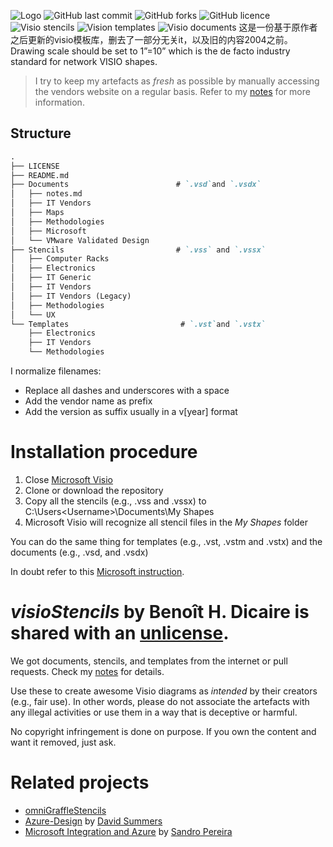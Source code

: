 ![Logo](https://github.com/bhdicaire/visioStencils/raw/main/Documents/header.png "Logo")
![GitHub last commit](https://img.shields.io/github/stars/bhdicaire/visioStencils?style=flat-square&logoColor=186ADE&labelColor=3E5462&color=186ADE)
![GitHub forks](https://img.shields.io/github/forks/bhdicaire/visioStencils?style=flat-square&logoColor=186ADE&labelColor=3E5462&color=186ADE)
![GitHub licence](https://img.shields.io/github/license/bhdicaire/visioStencils?style=flat-square&logoColor=186ADE&labelColor=3E5462&color=186ADE)
![Visio stencils](https://img.shields.io/badge/visio_shapes-3,500-186ADE)
![Vision templates](https://img.shields.io/badge/visio_templates-80-186ADE)
![Visio documents](https://img.shields.io/badge/visio_documents-906-186ADE)
这是一份基于原作者之后更新的visio模板库，删去了一部分无关it，以及旧的内容2004之前。
Drawing scale should be set to 1”=10” which is the de facto industry standard for network VISIO shapes.

> I try to keep my artefacts as _fresh_ as possible by manually accessing the vendors website on a regular basis. Refer to my [notes](Documents/notes.md) for more information. 

## Structure
```markdown
.
├── LICENSE
├── README.md
├── Documents                        # `.vsd`and `.vsdx`
│   ├── notes.md
│   ├── IT Vendors
│   ├── Maps
│   ├── Methodologies
│   ├── Microsoft
│   └── VMware Validated Design
├── Stencils                         # `.vss` and `.vssx`
│   ├── Computer Racks
│   ├── Electronics
│   ├── IT Generic
│   ├── IT Vendors
│   ├── IT Vendors (Legacy)
│   ├── Methodologies
│   └── UX
└── Templates                         # `.vst`and `.vstx`
    ├── Electronics
    ├── IT Vendors
    └── Methodologies

```

I normalize filenames:
 * Replace all dashes and underscores with a space
 * Add the vendor name as prefix
 * Add the version as suffix usually in a v[year] format

# Installation procedure

1. Close [Microsoft Visio](https://www.microsoft.com/en-ca/microsoft-365/visio)
2. Clone or download the repository
3. Copy all the stencils (e.g., .vss and .vssx) to C:\Users\<Username>\Documents\My Shapes
4. Microsoft Visio will recognize all stencil files in the _My Shapes_ folder

You can do the same thing for templates (e.g., .vst, .vstm and .vstx) and the documents (e.g., .vsd, and .vsdx)

In doubt refer to this [Microsoft instruction](https://support.microsoft.com/en-us/office/import-downloaded-stencils-74bbdce1-4872-4d5b-af4c-e93fa23f7008).

# _visioStencils_ by Benoît H. Dicaire is shared with an [unlicense](https://github.com/bhdicaire/visioStencils/raw/main/LICENSE).
We got documents, stencils, and templates from the internet or pull requests. Check my [notes](Documents/notes.md) for details.

Use these to create awesome Visio diagrams as _intended_ by their creators (e.g., fair use). In other words, please do not associate the artefacts with any illegal activities or use them in a way that is deceptive or harmful.

No copyright infringement is done on purpose. If you own the content and want it removed, just ask.

# Related projects
* [omniGraffleStencils](https://github.com/bhdicaire/omniGraffleStencils)
* [Azure-Design](https://github.com/David-Summers/Azure-Design) by [David Summers](https://twitter.com/xeeva_d3)
* [Microsoft Integration and Azure](https://github.com/sandroasp/Microsoft-Integration-and-Azure-Stencils-Pack-for-Visio) by [Sandro Pereira](https://blog.sandro-pereira.com/)
